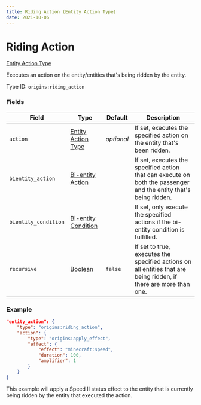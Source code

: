 ```yaml
---
title: Riding Action (Entity Action Type)
date: 2021-10-06
---
```


# Riding Action

[Entity Action Type](../entity_action_types.md)

Executes an action on the entity/entities that's being ridden by the entity.

Type ID: `origins:riding_action`

### Fields

Field | Type | Default | Description
------|------|---------|-------------
`action` | [Entity Action Type](../entity_action_types.md) | _optional_ | If set, executes the specified action on the entity that's been ridden.
`bientity_action` | [Bi-entity Action](../bientity_actions.md) | | If set, executes the specified action that can execute on both the passenger and the entity that's being ridden.
`bientity_condition` | [Bi-entity Condition](../bientity_conditions.md) | | If set, only execute the specified actions if the bi-entity condition is fulfilled.
`recursive` | [Boolean](../data_types/boolean.md) | `false` | If set to true, executes the specified actions on all entities that are being ridden, if there are more than one.

### Example
```json
"entity_action": {
    "type": "origins:riding_action",
    "action": {
        "type": "origins:apply_effect",
        "effect": {
            "effect": "minecraft:speed",
            "duration": 100,
            "amplifier": 1
        }
    }
}
```
This example will apply a Speed II status effect to the entity that is currently being ridden by the entity that executed the action.